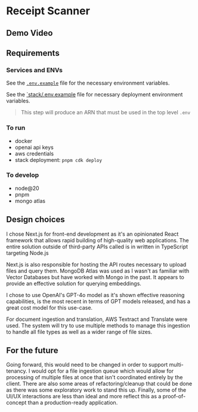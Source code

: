 # Receipt Scanner

## Demo Video

## Requirements

### Services and ENVs

See the [`.env.example`](./.env.example) file for the necessary environment variables.

See the [`stack/.env.example](./stack/.env.example) file for necessary deployment environment variables.

> This step will produce an ARN that must be used in the top level `.env`


### To run

- docker
- openai api keys
- aws credentials
- stack deployment: `pnpm cdk deploy`

### To develop

- node@20
- pnpm
- mongo atlas


## Design choices

I chose Next.js for front-end development as it's an opinionated React framework that allows rapid building of high-quality web applications. The entire solution outside of third-party APIs called is in written in TypeScript targeting Node.js

Next.js is also responsible for hosting the API routes necessary to upload files and query them. MongoDB Atlas was used as I wasn't as familiar with Vector Databases but have worked with Mongo in the past. It appears to provide an effective solution for querying embeddings.

I chose to use OpenAI's GPT-4o model as it's shown effective reasoning capabilities, is the most recent in terms of GPT models released, and has a great cost model for this use-case.

For document ingestion and translation, AWS Textract and Translate were used. The system will try to use multiple methods to manage this ingestion to handle all file types as well as a wider range of file sizes.

## For the future

Going forward, this would need to be changed in order to support multi-tenancy. I would opt for a file ingestion queue which would allow for processing of multiple files at once that isn't coordinated entirely by the client. There are also some areas of refactoring/cleanup that could be done as there was some exploratory work to stand this up. Finally, some of the UI/UX interactions are less than ideal and more reflect this as a proof-of-concept than a production-ready application.